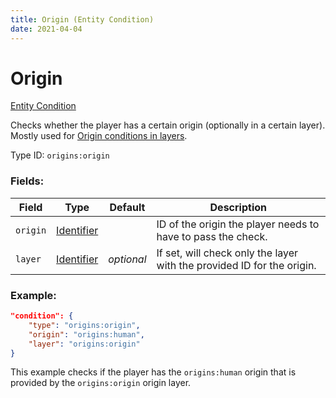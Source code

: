 ```yaml
---
title: Origin (Entity Condition)
date: 2021-04-04
---
```


# Origin

[Entity Condition](../entity_conditions.md)

Checks whether the player has a certain origin (optionally in a certain layer). Mostly used for [Origin conditions in layers](../guides/data/origin_conditions_in_layers.md).

Type ID: `origins:origin`

### Fields:

Field  | Type | Default | Description
-------|------|---------|-------------
`origin` | [Identifier](../data_types/identifier.md) | |  ID of the origin the player needs to have to pass the check.
`layer` | [Identifier](../data_types/identifier.md) | _optional_ |  If set, will check only the layer with the provided ID for the origin.

### Example:
```json
"condition": {
    "type": "origins:origin",
    "origin": "origins:human",
    "layer": "origins:origin"
}
```
This example checks if the player has the `origins:human` origin that is provided by the `origins:origin` origin layer.